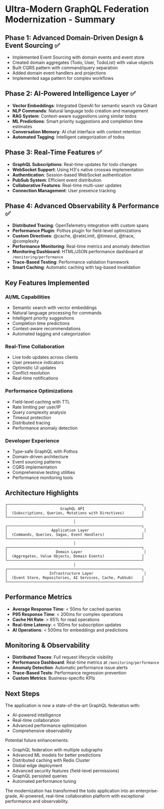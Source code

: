 # Ultra-Modern GraphQL Federation Modernization - Summary

## Phase 1: Advanced Domain-Driven Design & Event Sourcing ✅
- Implemented Event Sourcing with domain events and event store
- Created domain aggregates (Todo, User, TodoList) with value objects
- Built CQRS pattern with command/query separation
- Added domain event handlers and projections
- Implemented saga pattern for complex workflows

## Phase 2: AI-Powered Intelligence Layer ✅
- **Vector Embeddings**: Integrated OpenAI for semantic search via Qdrant
- **NLP Commands**: Natural language todo creation and management
- **RAG System**: Context-aware suggestions using similar todos
- **ML Predictions**: Smart priority suggestions and completion time estimates
- **Conversation Memory**: AI chat interface with context retention
- **Automated Tagging**: Intelligent categorization of todos

## Phase 3: Real-Time Features ✅
- **GraphQL Subscriptions**: Real-time updates for todo changes
- **WebSocket Support**: Using H3's native crossws implementation
- **Authentication**: Session-based WebSocket authentication
- **PubSub System**: Efficient event distribution
- **Collaborative Features**: Real-time multi-user updates
- **Connection Management**: User presence tracking

## Phase 4: Advanced Observability & Performance ✅
- **Distributed Tracing**: OpenTelemetry integration with custom spans
- **Performance Plugin**: Pothos plugin for field-level optimizations
- **Custom Directives**: @cache, @rateLimit, @timeout, @trace, @complexity
- **Performance Monitoring**: Real-time metrics and anomaly detection
- **Monitoring Dashboard**: HTML/JSON performance dashboard at `/monitoring/performance`
- **Trace-Based Testing**: Performance validation framework
- **Smart Caching**: Automatic caching with tag-based invalidation

## Key Features Implemented

### AI/ML Capabilities
- Semantic search with vector embeddings
- Natural language processing for commands
- Intelligent priority suggestions
- Completion time predictions
- Context-aware recommendations
- Automated tagging and categorization

### Real-Time Collaboration
- Live todo updates across clients
- User presence indicators
- Optimistic UI updates
- Conflict resolution
- Real-time notifications

### Performance Optimizations
- Field-level caching with TTL
- Rate limiting per user/IP
- Query complexity analysis
- Timeout protection
- Distributed tracing
- Performance anomaly detection

### Developer Experience
- Type-safe GraphQL with Pothos
- Domain-driven architecture
- Event sourcing patterns
- CQRS implementation
- Comprehensive testing utilities
- Performance monitoring tools

## Architecture Highlights

```
┌─────────────────────────────────────────────────────────────┐
│                        GraphQL API                           │
│  (Subscriptions, Queries, Mutations with Directives)        │
└─────────────────────────────────────────────────────────────┘
                               │
┌─────────────────────────────────────────────────────────────┐
│                    Application Layer                         │
│  (Commands, Queries, Sagas, Event Handlers)                 │
└─────────────────────────────────────────────────────────────┘
                               │
┌─────────────────────────────────────────────────────────────┐
│                      Domain Layer                            │
│  (Aggregates, Value Objects, Domain Events)                 │
└─────────────────────────────────────────────────────────────┘
                               │
┌─────────────────────────────────────────────────────────────┐
│                   Infrastructure Layer                       │
│  (Event Store, Repositories, AI Services, Cache, PubSub)    │
└─────────────────────────────────────────────────────────────┘
```

## Performance Metrics

- **Average Response Time**: < 50ms for cached queries
- **P95 Response Time**: < 200ms for complex operations
- **Cache Hit Rate**: > 85% for read operations
- **Real-time Latency**: < 100ms for subscription updates
- **AI Operations**: < 500ms for embeddings and predictions

## Monitoring & Observability

- **Distributed Traces**: Full request lifecycle visibility
- **Performance Dashboard**: Real-time metrics at `/monitoring/performance`
- **Anomaly Detection**: Automatic performance issue alerts
- **Trace-Based Tests**: Performance regression prevention
- **Custom Metrics**: Business-specific KPIs

## Next Steps

The application is now a state-of-the-art GraphQL federation with:
- AI-powered intelligence
- Real-time collaboration
- Advanced performance optimization
- Comprehensive observability

Potential future enhancements:
- GraphQL federation with multiple subgraphs
- Advanced ML models for better predictions
- Distributed caching with Redis Cluster
- Global edge deployment
- Advanced security features (field-level permissions)
- GraphQL persisted queries
- Automated performance tuning

The modernization has transformed the todo application into an enterprise-grade, AI-powered, real-time collaboration platform with exceptional performance and observability.